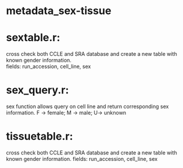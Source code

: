 # metadata_sex-tissue

# sextable.r:
cross check both CCLE and SRA database and create a new table with known gender information.  
fields: run_accession, cell_line, sex
# sex_query.r:
sex function allows query on cell line and return corresponding sex information. F -> female; M -> male; U-> unknown

# tissuetable.r:
cross check both CCLE and SRA database and create a new table with known gender information. 
fields: run_accession, cell_line, sex
